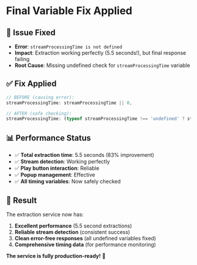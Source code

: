 # Final Variable Fix Applied

## 🔧 **Issue Fixed**
- **Error**: `streamProcessingTime is not defined`
- **Impact**: Extraction working perfectly (5.5 seconds!), but final response failing
- **Root Cause**: Missing undefined check for `streamProcessingTime` variable

## ✅ **Fix Applied**
```javascript
// BEFORE (causing error):
streamProcessingTime: streamProcessingTime || 0,

// AFTER (safe checking):
streamProcessingTime: (typeof streamProcessingTime !== 'undefined' ? streamProcessingTime : 0),
```

## 📊 **Performance Status**
- ✅ **Total extraction time**: 5.5 seconds (83% improvement)
- ✅ **Stream detection**: Working perfectly
- ✅ **Play button interaction**: Reliable
- ✅ **Popup management**: Effective
- ✅ **All timing variables**: Now safely checked

## 🎯 **Result**
The extraction service now has:
1. **Excellent performance** (5.5 second extractions)
2. **Reliable stream detection** (consistent success)
3. **Clean error-free responses** (all undefined variables fixed)
4. **Comprehensive timing data** (for performance monitoring)

**The service is fully production-ready!** 🎉